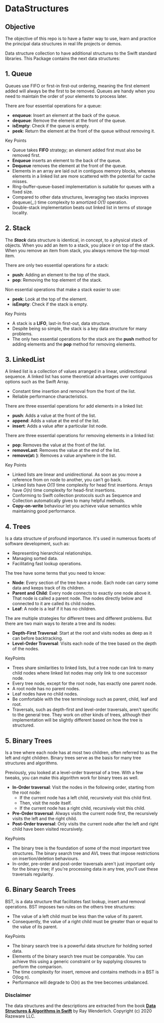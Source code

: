 # DataStructures

## Objective

The objective of this repo is to have a faster way to use, learn and practice the principal data structures in real life projects or demos.

Data structure collection to have additional structures to the Swift standard libraries. This Package contains the next data structures:

## 1. Queue

Queues use FIFO or first-in first-out ordering, meaning the first element added will always be the first to be removed. Queues are handy when you need to maintain the order of your elements to process later.

There are four essential operations for a queue:

- __enqueue__: Insert an element at the back of the queue.
- __dequeue__: Remove the element at the front of the queue.
- __isEmpty__: Check if the queue is empty.
- __peek__: Return the element at the front of the queue without removing it.

Key Points

- Queue takes __FIFO__ strategy; an element added first must also be removed first.
- __Enqueue__ inserts an element to the back of the queue.
- __Dequeue__ removes the element at the front of the queue.
- Elements in an array are laid out in contiguos memory blocks, whereas elements in a linked list are more scattered with the potential for cache misses.
- Ring-buffer-queue-based implementation is suitable for queues with a fixed size.
- Compared to other data structures, leveraging two stacks improves dequeue(_:) time complexity to amortized _O(1)_ operation.
- Double-stack implementation beats out linked list in terms of storage locality.


## 2. Stack

The ___Stack___ data structure is identical, in concept, to a physical stack of objects. When you add an item to a stack, you place ir on top of the stack. When you remove an item from stack, you always remove the top-most item.

There are only two essential operations for a stack:

- __push__: Adding an element to the top of the stack.
- __pop__: Removing the top element of the stack.

Non essential operations that make a stack easier to use:
- __peek__: Look at the top of the element.
- __isEmpty__: Check if the stack is empty.

Key Points

- A stack is a __LIFO__, last-in first-out, data structure.
- Despite being so simple, the stack is a key data structure for many problems.
- The only two essential operations for the stack are the __push__ method for adding elements and the __pop__ method for removing elements.

## 3. LinkedList

A linked list is a collection of values arranged in a linear, unidirectional sequence. A linked list has some theoretical advantages over contiguous options such as the Swift Array.

* Constant time insertion and removal from the front of the list.
* Reliable performance characteristics.

There are three essential operations for add elements in a linked list:

- __push__: Adds a value at the front of the list.
- __append__: Adds a value at the end of the list.
- __insert__: Adds a value after a particular list node.

There are three essential operations for removing elements in a linked list:

- __pop__: Removes the value at the front of the list.
- __removeLast__: Removes the value at the end of the list.
- __remove(at: )__: Removes a value anywhere in the list.

Key Points

- Linked lists are linear and unidirectional. As soon as you move a reference from on node to another, you can't go back.
- Linked lists have _O(1)_ time complexity for head first insertions. Arrays have _O(n)_ time complexity for head-first insertions.
- Conforming to Swift collection protocols such as Sequence and Collection automatically gives to many helpful methods.
- __Copy-on-write__ behaviour let you achieve value semantics while maintaining good performance.

## 4. Trees

Is a  data structure of profound importance. It's used in numerous facets of software development, such as:

- Representing hierarchical relationships.
- Managing sorted data.
- Facilitating fast lookup operations.

The tree have some terms that you need to know:

- __Node__: Every section of the tree have a node. Each node can carry some data and keeps track of its children.
- __Parent and Child__: Every node connects to exactly one node above it. That node is called a parent node. The nodes directly below and connected to it are called its child nodes.
- __Leaf__: A node is a leaf if it has no children.

The are multiple strategies for different trees and different problems. But there are two main ways to iterate a tree and its nodes:

- __Depth-First Traversal__: Start at the root and visits nodes as deep as it can before backtracking.
- __Level-Order Traversal__: Visits each node of the tree based on the depth of the nodes.

KeyPoints

- Trees share similarities to linked lists, but a tree node can link to many child nodes where linked list nodes may only link to one successor node.
- Every tree node, except for the root node, has exactly one parent node.
- A root node has no parent nodes.
- Leaf nodes have no child nodes.
- Be comfortable with the tree terminology such as parent, child, leaf and root.
- Traversals, such as depth-first and level-order traversals, aren't specific to the general tree. They work on other kinds of trees, although their implementation will be slightly different based on how the tree is structured.

## 5. Binary Trees

Is a tree where each node has at most two children, often referred to as the left and right children. Binary trees serve as the basis for many tree structures and algorithms.

Previously, you looked at a level-order traversal of a tree. With a few tweaks, you can make this algorithm work for binary trees as well.

- __In-Order traversal__: Visit the nodes in the following order, starting from the root node:
    - If the current node has a left child, recursively visit this child first.
    - Then, visit the node itself.
    - If the current node has a right child, recursively visit this child. 
- __Pre-Order traversal__: Always visits the current node first, the recursively visits the left and the right child.
- __Post-Order traversal__: Only visits the current node after the left and right child have been visited recursively.

KeyPoints

- The binary tree is the foundation of some of the most important tree structures. The binary search tree and AVL trees that impose restrictions on insertion/deletion behaviours.
- In-order, pre-order and post-order traversals aren't just important only for the binary tree; if you're processing data in any tree, you'll use these traversals regularity.

## 6. Binary Search Trees

BST, is a data structure that facilitates fast lookup, insert and removal operations. BST imposes two rules on the others tree structures:

- The value of a left child must be less than the value of its parent.
- Consequently, the value of a right child must be greater than or equal to the value of its parent.

KeyPoints

- The binary search tree is a powerful data structure for holding sorted data.
- Elements of the binary search tree must be comparable. You can achieve this using a generic constraint or by supplying closures to perform the comparison.
- The time complexity for insert, remove and contains methods in a BST is O(log n).
- Performance will degrade to O(n) as the tree becomes unbalanced.

### Disclaimer

The data structures and the descriptions are extracted from the book [__Data Structures & Algorithms in Swift__](https://www.raywenderlich.com/books/data-structures-algorithms-in-swift) by Ray Wenderlich. Copyright (c) 2020 Razeware LLC.
